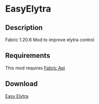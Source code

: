 # EasyElytra

## Description

Fabric 1.20.6 Mod to improve elytra control

## Requirements

This mod requires [Fabric Api](https://www.curseforge.com/minecraft/mc-mods/fabric-api)

## Download

[Easy Elytra](https://github.com/illuminat3/EasyElytra/releases)

